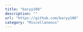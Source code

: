 ```yaml
---
title: "baryy100"
description: ""
url: "https://github.com/baryy100"
category: "Miscellaneous"
---
```

